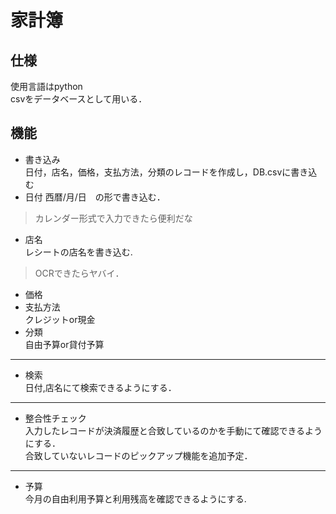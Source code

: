 # 家計簿

## 仕様
使用言語はpython \
csvをデータベースとして用いる．



## 機能
* 書き込み \
日付，店名，価格，支払方法，分類のレコードを作成し，DB.csvに書き込む
 * 日付
 西暦/月/日　の形で書き込む．
 > カレンダー形式で入力できたら便利だな
 * 店名\
 レシートの店名を書き込む.
 > OCRできたらヤバイ．
 * 価格
 * 支払方法\
 クレジットor現金
 * 分類\
 自由予算or貸付予算
 
---
* 検索 \
日付,店名にて検索できるようにする．

---
* 整合性チェック \
入力したレコードが決済履歴と合致しているのかを手動にて確認できるようにする． \
合致していないレコードのピックアップ機能を追加予定．
---
* 予算 \
今月の自由利用予算と利用残高を確認できるようにする.